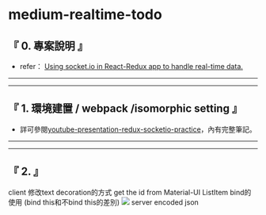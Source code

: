 # medium-realtime-todo

## 『 0. 專案說明 』
- refer： [Using socket.io in React-Redux app to handle real-time data.](https://medium.com/@gethylgeorge/using-socket-io-in-react-redux-app-to-handle-real-time-data-c0e734297795)

<hr>
<hr>

## 『 1. 環境建置 / webpack /isomorphic setting 』
- 詳可參閱[youtube-presentation-redux-socketio-practice](https://github.com/alvinyen/youtube-presentation-redux-socketio-practice)，內有完整筆記。

<hr>
<hr>

## 『 2.  』
client
    修改text decoration的方式
    get the id from Material-UI ListItem
    bind的使用 (bind this和不bind this的差別)
        ![](https://i.imgur.com/VHUUuiZ.png)
server
    encoded json